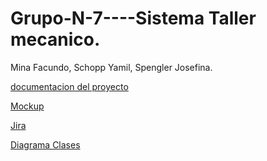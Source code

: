 # Grupo-N-7----Sistema Taller mecanico.
Mina Facundo, Schopp Yamil, Spengler Josefina.

[documentacion del proyecto](https://docs.google.com/document/d/1FJnO2W32KSkT_hStfJJaQrvqy8hHoveu/edit?usp=sharing&ouid=104000815300877297413&rtpof=true&sd=true)

[Mockup](https://www.figma.com/design/Y7N6LmlW8L3gia8yQ9BMxc/practica-profesionalizante---taller-mecanico-team-library?node-id=3323-4&t=J48fxzTsugt5bw4q-1)

[Jira](https://tallermecanico.atlassian.net/jira/software/projects/SCRUM/boards/1)

[Diagrama Clases]([https://tallermecanico.atlassian.net/jira/software/projects/SCRUM/boards/1](https://lucid.app/lucidchart/bee89340-fee9-4caf-ba74-ba7afd9c5bc7/edit?viewport_loc=-3241%2C-1440%2C6221%2C2932%2C0_0&invitationId=inv_efe9eae9-58ee-4184-a024-45d3409d61cd))
